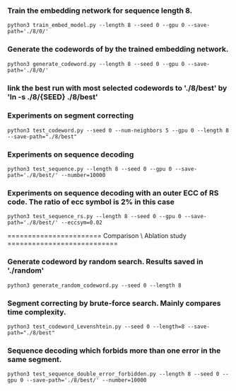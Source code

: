 ### Train the embedding network for sequence length 8. 
    python3 train_embed_model.py --length 8 --seed 0 --gpu 0 --save-path='./8/0/'

### Generate the codewords of by the trained embedding network. 
    python3 generate_codeword.py --length 8 --seed 0 --gpu 0 --save-path='./8/0/'


### link the best run with most selected codewords to './8/best' by 'ln -s ./8/{SEED} ./8/best'
### Experiments on segment correcting
    python3 test_codeword.py --seed 0 --num-neighbors 5 --gpu 0 --length 8 --save-path="./8/best" 

### Experiments on sequence decoding
    python3 test_sequence.py --length 8 --seed 0 --gpu 0 --save-path='./8/best/' --number=10000

### Experiments on sequence decoding with an outer ECC of RS code. The ratio of ecc symbol is 2% in this case
    python3 test_sequence_rs.py --length 8 --seed 0 --gpu 0 --save-path='./8/best/' --eccsym=0.02


======================= Comparison \ Ablation study ===========================
### Generate codeword by random search. Results saved in './random'
    python3 generate_random_codeword.py --seed 0 --length 8

### Segment correcting by brute-force search. Mainly compares time complexity. 
    python3 test_codeword_Levenshtein.py --seed 0 --length=8 --save-path="./8/best"

### Sequence decoding which forbids more than one error in the same segment. 
    python3 test_sequence_double_error_forbidden.py --length 8 --seed 0 --gpu 0 --save-path='./8/best/' --number=10000

